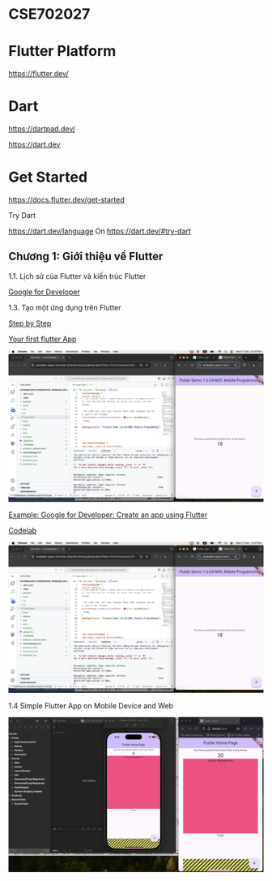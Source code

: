 # CSE702027

# Flutter Platform

https://flutter.dev/

# Dart

https://dartpad.dev/

https://dart.dev


# Get Started

https://docs.flutter.dev/get-started

Try Dart

https://dart.dev/language
On
https://dart.dev/#try-dart

## Chương 1: Giới thiệu về Flutter

1.1. Lịch sử của Flutter và kiến trúc Flutter


[Google for Developer](https://www.youtube.com/watch?v=fq4N0hgOWzU)


1.3. Tạo một ứng dụng trên Flutter

[Step by Step](https://codelabs.developers.google.com/codelabs/flutter-codelab-first#0)


[Your first flutter App](https://codelabs.developers.google.com/codelabs/flutter-codelab-first?hl=en#0)

<img src ="demo/demo1.png">

[Example: Google for Developer: Create an app using Flutter](https://www.youtube.com/watch?v=W1pNjxmNHNQ)

[Codelab](https://codelabs.developers.google.com)

<img src ="demo/demo1.png">

1.4 Simple Flutter App on Mobile Device and Web

<img src ="demo/simpleApp.png">




